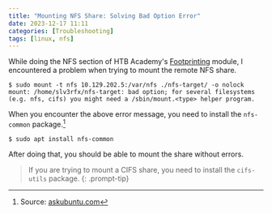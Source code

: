 ```yaml
---
title: "Mounting NFS Share: Solving Bad Option Error"
date: 2023-12-17 11:11
categories: [Troubleshooting]
tags: [linux, nfs]
---
```


While doing the NFS section of HTB Academy's [Footprinting](https://academy.hackthebox.com/module/details/112) module, I encountered a problem when trying to mount the remote NFS share.

```console
$ sudo mount -t nfs 10.129.202.5:/var/nfs ./nfs-target/ -o nolock
mount: /home/slv3rfx/nfs-target: bad option; for several filesystems (e.g. nfs, cifs) you might need a /sbin/mount.<type> helper program.
```

When you encounter the above error message, you need to install the `nfs-common` package.[^1]

```console
$ sudo apt install nfs-common
```

After doing that, you should be able to mount the share without errors.

> If you are trying to mount a CIFS share, you need to install the `cifs-utils` package.
{: .prompt-tip}

[^1]: Source: [askubuntu.com](https://askubuntu.com/questions/525243/why-do-i-get-wrong-fs-type-bad-option-bad-superblock-error)

